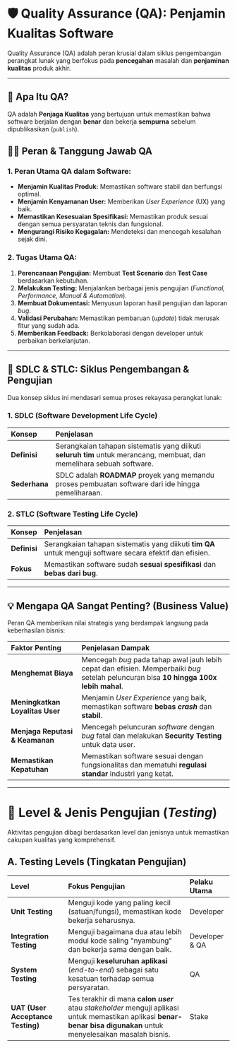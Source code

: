 # 🛡️ Quality Assurance (QA): Penjamin Kualitas Software

Quality Assurance (QA) adalah peran krusial dalam siklus pengembangan perangkat lunak yang berfokus pada **pencegahan** masalah dan **penjaminan kualitas** produk akhir.

---

## 🎯 Apa Itu QA?

QA adalah **Penjaga Kualitas** yang bertujuan untuk memastikan bahwa software berjalan dengan **benar** dan bekerja **sempurna** sebelum dipublikasikan (`publish`).

## 👨‍💻 Peran & Tanggung Jawab QA

### 1. Peran Utama QA dalam Software:

* **Menjamin Kualitas Produk:** Memastikan software stabil dan berfungsi optimal.
* **Menjamin Kenyamanan User:** Memberikan *User Experience* (UX) yang baik.
* **Memastikan Kesesuaian Spesifikasi:** Memastikan produk sesuai dengan semua persyaratan teknis dan fungsional.
* **Mengurangi Risiko Kegagalan:** Mendeteksi dan mencegah kesalahan sejak dini.

### 2. Tugas Utama QA:

1.  **Perencanaan Pengujian:** Membuat **Test Scenario** dan **Test Case** berdasarkan kebutuhan.
2.  **Melakukan Testing:** Menjalankan berbagai jenis pengujian (*Functional, Performance, Manual & Automation*).
3.  **Membuat Dokumentasi:** Menyusun laporan hasil pengujian dan laporan *bug*.
4.  **Validasi Perubahan:** Memastikan pembaruan (*update*) tidak merusak fitur yang sudah ada.
5.  **Memberikan Feedback:** Berkolaborasi dengan developer untuk perbaikan berkelanjutan.

---

## 🔄 SDLC & STLC: Siklus Pengembangan & Pengujian

Dua konsep siklus ini mendasari semua proses rekayasa perangkat lunak:

### 1. SDLC (Software Development Life Cycle)

| Konsep | Penjelasan |
| :--- | :--- |
| **Definisi** | Serangkaian tahapan sistematis yang diikuti **seluruh tim** untuk merancang, membuat, dan memelihara sebuah software. |
| **Sederhana** | SDLC adalah **ROADMAP** proyek yang memandu proses pembuatan software dari ide hingga pemeliharaan. |

### 2. STLC (Software Testing Life Cycle)

| Konsep | Penjelasan |
| :--- | :--- |
| **Definisi** | Serangkaian tahapan sistematis yang diikuti **tim QA** untuk menguji software secara efektif dan efisien. |
| **Fokus** | Memastikan software sudah **sesuai spesifikasi** dan **bebas dari bug**. |

---

## 💡 Mengapa QA Sangat Penting? (Business Value)

Peran QA memberikan nilai strategis yang berdampak langsung pada keberhasilan bisnis:

| Faktor Penting | Penjelasan Dampak |
| :--- | :--- |
| **Menghemat Biaya** | Mencegah *bug* pada tahap awal jauh lebih cepat dan efisien. Memperbaiki *bug* setelah peluncuran bisa **10 hingga 100x lebih mahal**. |
| **Meningkatkan Loyalitas User** | Menjamin *User Experience* yang baik, memastikan software **bebas *crash*** dan **stabil**. |
| **Menjaga Reputasi & Keamanan** | Mencegah peluncuran *software* dengan *bug* fatal dan melakukan **Security Testing** untuk data user. |
| **Memastikan Kepatuhan** | Memastikan software sesuai dengan fungsionalitas dan mematuhi **regulasi standar** industri yang ketat. |

---

# 🔬 Level & Jenis Pengujian (*Testing*)

Aktivitas pengujian dibagi berdasarkan level dan jenisnya untuk memastikan cakupan kualitas yang komprehensif.

## A. Testing Levels (Tingkatan Pengujian)

| Level | Fokus Pengujian | Pelaku Utama |
| :--- | :--- | :--- |
| **Unit Testing** | Menguji kode yang paling kecil (satuan/fungsi), memastikan kode bekerja seharusnya. | Developer |
| **Integration Testing** | Menguji bagaimana dua atau lebih modul kode saling "nyambung" dan bekerja sama dengan baik. | Developer & QA |
| **System Testing** | Menguji **keseluruhan aplikasi** (*end-to-end*) sebagai satu kesatuan terhadap semua persyaratan. | QA |
| **UAT (User Acceptance Testing)** | Tes terakhir di mana **calon *user*** atau *stakeholder* menguji aplikasi untuk memastikan aplikasi **benar-benar bisa digunakan** untuk menyelesaikan masalah bisnis. | Stake
